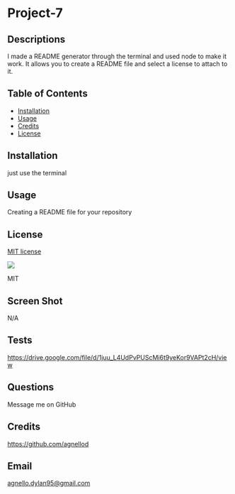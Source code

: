 # Project-7

## Descriptions

I made a README generator through the terminal and used node to make it work. It allows you to create a README file and select a license to attach to it.

## Table of Contents

- [Installation](#installation)
- [Usage](#usage)
- [Credits](#credits)
- [License](#license)

## Installation

just use the terminal

## Usage

Creating a README file for your repository

## License

[MIT license](https://opensource.org/license/mit/)

![](https://img.shields.io/badge/license-MIT-blue)

MIT

## Screen Shot

N/A

## Tests

https://drive.google.com/file/d/1juu_L4UdPvPUScMi6t9yeKor9VAPt2cH/view

## Questions 

Message me on GitHub

## Credits

https://github.com/agnellod

## Email

agnello.dylan95@gmail.com

